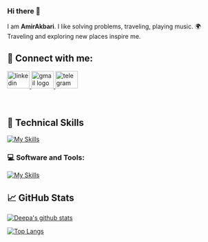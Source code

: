 ### Hi there 👋


I am **AmirAkbari**. I like solving problems, traveling, playing music.
🌍 Traveling and exploring new places inspire me.

## 🤝 Connect with me:
<div>
  <a href="https://www.linkedin.com/in/amir-akbari361/" target="_blank">
    <img src="https://raw.githubusercontent.com/maurodesouza/profile-readme-generator/master/src/assets/icons/social/linkedin/default.svg" width="52" height="40" alt="linkedin logo"  />
  </a> 
    <a href="akbariindustries@gmail.com" target="_blank">
    <img src="https://raw.githubusercontent.com/maurodesouza/profile-readme-generator/master/src/assets/icons/social/gmail/default.svg" width="52" height="40" alt="gmail logo"  />
      </a>
  <a href="https://t.me/amirr_akbarii" target="_blank">
    <img src="https://raw.githubusercontent.com/maurodesouza/profile-readme-generator/master/src/assets/icons/social/telegram/default.svg" width="52" height="40" alt="telegram logo"  />
  </a>
</div>

</br>
</br>


## 💼 Technical Skills
[![My Skills](https://skillicons.dev/icons?i=js,java,python,spring,html,css,mysql,postgres)](https://skillicons.dev)
</br>

### 💻 Software and Tools:
[![My Skills](https://skillicons.dev/icons?i=vscode,visualstudio,postman,git,github,gitlab,docker)](https://skillicons.dev)

## 📈 GitHub Stats 

[![Deepa's github stats](https://github-readme-stats.vercel.app/api?username=amir-akbari361)](https://github.com/amir-akbari361)

[![Top Langs](https://github-readme-stats.vercel.app/api/top-langs/?username=amir-akbari361&layout=compact&hide=css,html)](https://github.com/amir-akbari361)


